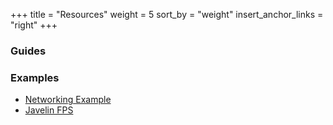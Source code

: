 +++
title = "Resources"
weight = 5
sort_by = "weight"
insert_anchor_links = "right"
+++

### Guides

### Examples

- [Networking Example](https://github.com/3mcd/javelin/tree/master/examples/networking)
- [Javelin FPS](http://fps.javelin.games/)
